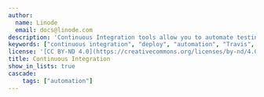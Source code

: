 ```yaml
---
author:
  name: Linode
  email: docs@linode.com
description: 'Continuous Integration tools allow you to automate testing, building, and deploying an application, usually triggered whenever a change to the source code is made.'
keywords: ["continuous integration", "deploy", "automation", "Travis", "Jenkins"]
license: '[CC BY-ND 4.0](https://creativecommons.org/licenses/by-nd/4.0)'
title: Continuous Integration
show_in_lists: true
cascade:
    tags: ["automation"]
---
```

